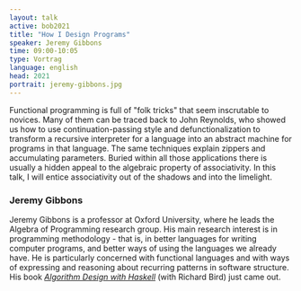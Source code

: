 ```yaml
---
layout: talk
active: bob2021
title: "How I Design Programs"
speaker: Jeremy Gibbons
time: 09:00-10:05
type: Vortrag
language: english
head: 2021
portrait: jeremy-gibbons.jpg
---
```


Functional programming is full of "folk tricks" that seem inscrutable
to novices.  Many of them can be traced back to John Reynolds, who
showed us how to use continuation-passing style and
defunctionalization to transform a recursive interpreter for a
language into an abstract machine for programs in that language. The
same techniques explain zippers and accumulating parameters.  Buried
within all those applications there is usually a hidden appeal to the
algebraic property of associativity. In this talk, I will entice
associativity out of the shadows and into the limelight.

### Jeremy Gibbons

Jeremy Gibbons is a professor at Oxford University, where he leads the
Algebra of Programming research group.  His main research interest is
in programming methodology - that is, in better languages for writing
computer programs, and better ways of using the languages we already
have. He is particularly concerned with functional languages and with
ways of expressing and reasoning about recurring patterns in software
structure.  His book [*Algorithm Design with Haskell*](https://www.cambridge.org/core/books/algorithm-design-with-haskell/824BE0319E3762CE8BA5B1D91EEA3F52)
(with Richard Bird) just came out.
